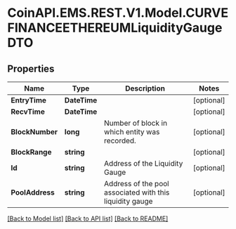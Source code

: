 # CoinAPI.EMS.REST.V1.Model.CURVEFINANCEETHEREUMLiquidityGaugeDTO

## Properties

Name | Type | Description | Notes
------------ | ------------- | ------------- | -------------
**EntryTime** | **DateTime** |  | [optional] 
**RecvTime** | **DateTime** |  | [optional] 
**BlockNumber** | **long** | Number of block in which entity was recorded. | [optional] 
**BlockRange** | **string** |  | [optional] 
**Id** | **string** | Address of the Liquidity Gauge | [optional] 
**PoolAddress** | **string** | Address of the pool associated with this liquidity gauge | [optional] 

[[Back to Model list]](../README.md#documentation-for-models) [[Back to API list]](../README.md#documentation-for-api-endpoints) [[Back to README]](../README.md)

